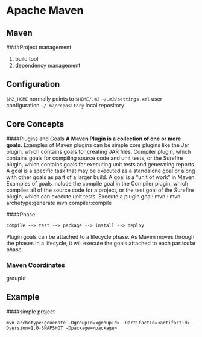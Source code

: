 Apache Maven
============

Maven
-----
####Project management
1. build tool
2. dependency management


Configuration
-------------
`$M2_HOME` normally points to `$HOME/.m2`
`~/.m2/settings.xml` user configuration
`~/.m2/repository` local repository

Core Concepts
-------------
####Plugins and Goals
**A Maven Plugin is a collection of one or more goals.** Examples of Maven plugins can be simple core plugins like the Jar plugin, which contains goals for creating JAR files, Compiler plugin, which contains goals for compiling source code and unit tests, or the Surefire plugin, which contains goals for executing unit tests and generating reports.
A goal is a specific task that may be executed as a standalone goal or along with other goals as part of a larger build. A goal is a “unit of work” in Maven. Examples of goals include the compile goal in the Compiler plugin, which compiles all of the source code for a project, or the test goal of the Surefire plugin, which can execute unit tests.
Execute a plugin goal:
    mvn <pluginId>:<goalId>
    mvn archetype:generate
    mvn compiler:compile

####Phase

    compile --> test --> package --> install --> deploy
Plugin goals can be attached to a lifecycle phase. As Maven moves through the phases in a lifecycle, it will execute the goals attached to each particular phase.

### Maven Coordinates

  groupId

Example
-------
####simple project

    mvn archetype:generate -DgroupId=<groupId> -DartifactId=<artifactId> -Dversion=1.0-SNAPSHOT -Dpackage=<package>

